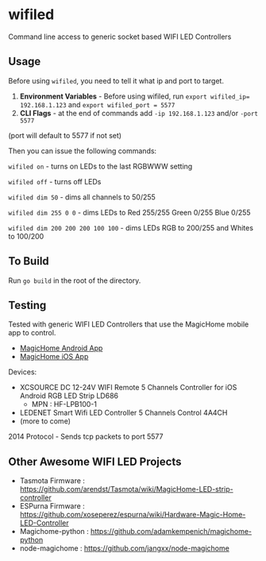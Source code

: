 # wifiled
Command line access to generic socket based WIFI LED Controllers

## Usage
Before using `wifiled`, you need to tell it what ip and port to target.

1. **Environment Variables** - Before using wifiled, run `export wifiled_ip= 192.168.1.123` and `export wifiled_port = 5577`
2. **CLI Flags** - at the end of commands add `-ip 192.168.1.123` and/or `-port 5577`

(port will default to 5577 if not set)

Then you can issue the following commands:

`wifiled on` - turns on LEDs to the last RGBWWW setting

`wifiled off` - turns off LEDs

`wifiled dim 50` - dims all channels to 50/255

`wifiled dim 255 0 0` - dims LEDs to Red 255/255 Green 0/255 Blue 0/255

`wifiled dim 200 200 200 100 100` - dims LEDs RGB to 200/255 and Whites to 100/200

## To Build
Run `go build` in the root of the directory. 

## Testing
Tested with generic WIFI LED Controllers that use the MagicHome mobile app to control.
 - [MagicHome Android App](https://play.google.com/store/apps/details?id=com.zengge.wifi&hl=en_US)
 - [MagicHome iOS App](https://apps.apple.com/us/app/magic-home-pro/id1187808229)

Devices:
- XCSOURCE DC 12-24V WIFI Remote 5 Channels Controller for iOS Android RGB LED Strip LD686
    - MPN : HF-LPB100-1
- LEDENET Smart Wifi LED Controller 5 Channels Control 4A4CH
- (more to come)

2014 Protocol - Sends tcp packets to port 5577


## Other Awesome WIFI LED Projects
- Tasmota Firmware : https://github.com/arendst/Tasmota/wiki/MagicHome-LED-strip-controller
- ESPurna Firmware : https://github.com/xoseperez/espurna/wiki/Hardware-Magic-Home-LED-Controller
- Magichome-python : https://github.com/adamkempenich/magichome-python
- node-magichome : https://github.com/jangxx/node-magichome